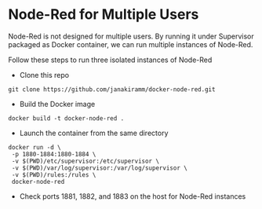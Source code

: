# Node-Red for Multiple Users

Node-Red is not designed for multiple users. By running it under Supervisor packaged as Docker container, we can run multiple instances of Node-Red. 

Follow these steps to run three isolated instances of Node-Red

* Clone this repo 
```
git clone https://github.com/janakiramm/docker-node-red.git
```
* Build the Docker image
```
docker build -t docker-node-red .
```
* Launch the container from the same directory
```
docker run -d \
 -p 1880-1884:1880-1884 \
 -v $(PWD)/etc/supervisor:/etc/supervisor \
 -v $(PWD)/var/log/supervisor:/var/log/supervisor \
 -v $(PWD)/rules:/rules \
 docker-node-red
```
* Check ports 1881, 1882, and 1883 on the host for Node-Red instances


